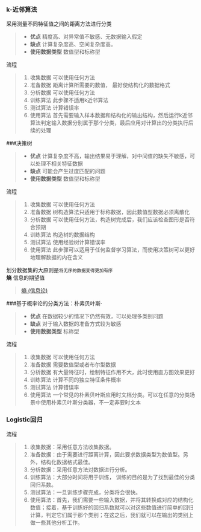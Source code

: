 ### k-近邻算法
采用测量不同特征值之间的距离方法进行分类
> * **优点** 精度高、对异常值不敏感、无数据输入假定
> * **缺点** 计算复杂度高、空间复杂度高。
> * **使用数据类型** 数值型和标称型  

流程
> 1. 收集数据 可以使用任何方法
> 2. 准备数据 距离计算所需要的数值， 最好使结构化的数据格式
> 3. 分析数据 可以使用任何方法
> 4. 训练算法 此步骤不适用k近邻算法
> 5. 测试算法 计算错误率
> 6. 使用算法 首先需要输入样本数据和结构化的输出结构，然后运行k近邻算法判定输入数据分别属于那个分类，最后应用对计算出的分类执行后续的处理

###决策树
 > * __优点__ 计算复杂度不高，输出结果易于理解，对中间值的缺失不敏感，可以处理不相关特征数据
 > * __缺点__ 可能会产生过度匹配的问题
 > * __使用数据类型__ 数值型和标称型

 流程
 > 1. 收集数据 可以使用任何方法
 > 2. 准备数据 树构造算法只适用于标称数据，因此数值型数据必须离散化
 > 3. 分析数据 可以使用任何方法，构造树完成后，我们应该检查图形是否符合预期
 > 4. 训练算法 构造树的数据结构
 > 5. 测试算法 使用经验树计算错误率
 > 6. 使用算法 此步骤可以适用于任何监督学习算法，而使用决策树可以更好地理解数据的内在含义

划分数据集的大原则是`将无序的数据变得更加有序`  
**熵** 信息的期望值
> [熵 (信息论)](https://zh.wikipedia.org/wiki/%E7%86%B5_(%E4%BF%A1%E6%81%AF%E8%AE%BA))

###基于概率论的分类方法：朴素贝叶斯·
> * __优点__ 在数据较少的情况下仍然有效，可以处理多类别问题
> * __缺点__ 对于输入数据的准备方式较为敏感
> * __使用数据类型__ 标称型

流程
> 1. 收集数据 可以使用任何方法
> 2. 准备数据 需要数值型或者布尔型数据
> 3. 分析数据 有大量特征时，绘制特征作用不大，此时使用直方图效果更好
> 4. 训练算法 计算不同的独立特征条件概率
> 5. 测试算法 计算错误率
> 6. 使用算法 一个常见的朴素贝叶斯应用时文档分类。可以在任意的分类场景中使用朴素贝叶斯分类器，不一定非要时文本

### Logistic回归
流程
> 1. 收集数据：采用任意方法收集数据。
> 2. 准备数据：由于需要进行距离计算，因此要求数据类型为数值型。另外，结构化数据格式最佳。
> 3. 分析数据：采用任意方法对数据进行分析。
> 4. 训练算法：大部分时间将用于训练， 训练的目的是为了找到最佳的分类回归系数。
> 5. 测试算法：一旦训练步骤完成，分类将会很快。
> 6. 使用算法：首先，我们需要一些输入数据，并将其转换成对应的结构化数值；接着，基于训练好的回归系数就可以对这些数值进行简单的回归计算，判定它们属于那个类别；在这之后，我们就可以在输出的类别上做一些其他分析工作。
